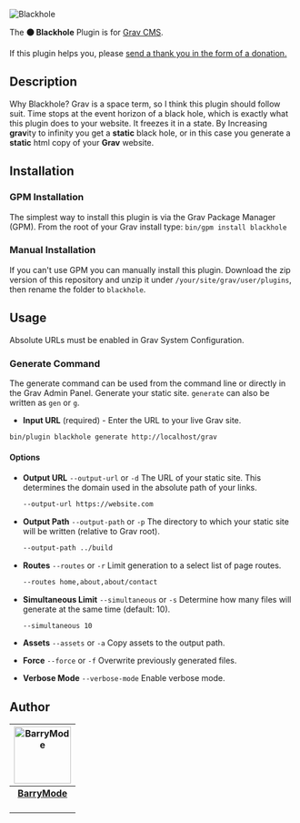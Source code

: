 ![Blackhole](https://user-images.githubusercontent.com/5648875/33234047-8bd21c26-d1e5-11e7-80d3-aa98f22235c6.png)

The **⚫ Blackhole** Plugin is for [Grav CMS](http://github.com/getgrav/grav).

If this plugin helps you, please [send a thank you in the form of a donation.](https://barrymode.com/give/)

## Description

Why Blackhole? Grav is a space term, so I think this plugin should follow suit. Time stops at the event horizon of a black hole, which is exactly what this plugin does to your website. It freezes it in a state. By Increasing **grav**ity to infinity you get a **static** black hole, or in this case you generate a **static** html copy of your **Grav** website.

## Installation

### GPM Installation

The simplest way to install this plugin is via the Grav Package Manager (GPM). From the root of your Grav install type:
`bin/gpm install blackhole`

### Manual Installation

If you can't use GPM you can manually install this plugin. Download the zip version of this repository and unzip it under `/your/site/grav/user/plugins`, then rename the folder to `blackhole`.

## Usage

Absolute URLs must be enabled in Grav System Configuration.

### Generate Command

The generate command can be used from the command line or directly in the Grav Admin Panel. Generate your static site. `generate` can also be written as `gen` or `g`.

- **Input URL** (required) - Enter the URL to your live Grav site.

```bash
bin/plugin blackhole generate http://localhost/grav
```

#### Options

- **Output URL** `--output-url` or `-d`
  The URL of your static site. This determines the domain used in the absolute path of your links.

  ```bash
  --output-url https://website.com
  ```

- **Output Path** `--output-path` or `-p`
  The directory to which your static site will be written (relative to Grav root).

  ```bash
  --output-path ../build
  ```

- **Routes** `--routes` or `-r`
  Limit generation to a select list of page routes.

  ```bash
  --routes home,about,about/contact
  ```

- **Simultaneous Limit** `--simultaneous` or `-s`
  Determine how many files will generate at the same time (default: 10).

  ```bash
  --simultaneous 10
  ```

- **Assets** `--assets` or `-a`
  Copy assets to the output path.

- **Force** `--force` or `-f`
  Overwrite previously generated files.

- **Verbose Mode** `--verbose-mode`
  Enable verbose mode.

## Author

<table>
  <thead>
    <tr>
      <th valign="middle" align="center">
        <a href="https://barrymode.com"><img alt="BarryMode" src="https://avatars.githubusercontent.com/u/91902180?v=4&s=200" width="100" height="100"></a>
      </th>
    </tr>
  </thead>
  <tbody>
    <tr>
      <td valign="middle" align="center">
        <a href="https://barrymode.com"><strong>BarryMode</strong></a><br>
        <a href="https://www.youtube.com/barrymode"><img src="https://cdn.jsdelivr.net/npm/simple-icons@latest/icons/youtube.svg" width="16" height="16"></a> <a href="https://github.com/barrymode"><img src="https://cdn.jsdelivr.net/npm/simple-icons@latest/icons/github.svg" width="16" height="16"></a>
      </td>
    </tr>
  </tbody>
</table>

